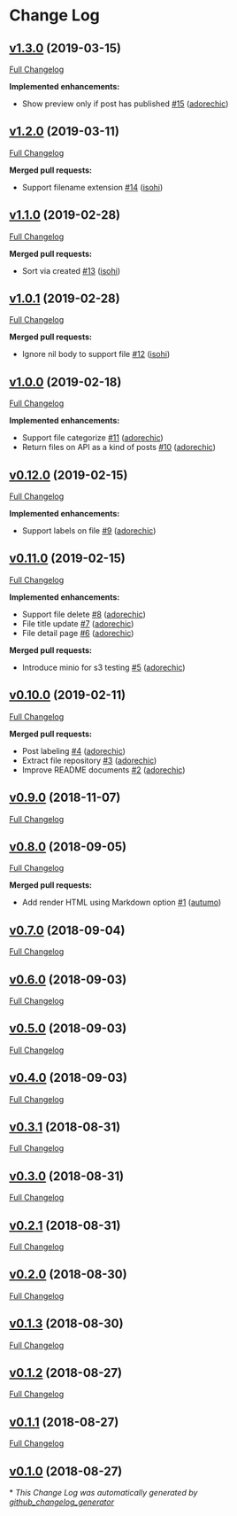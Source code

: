 # Change Log

## [v1.3.0](https://github.com/adorechic/carraway/tree/v1.3.0) (2019-03-15)
[Full Changelog](https://github.com/adorechic/carraway/compare/v1.2.0...v1.3.0)

**Implemented enhancements:**

- Show preview only if post has published [\#15](https://github.com/adorechic/carraway/pull/15) ([adorechic](https://github.com/adorechic))

## [v1.2.0](https://github.com/adorechic/carraway/tree/v1.2.0) (2019-03-11)
[Full Changelog](https://github.com/adorechic/carraway/compare/v1.1.0...v1.2.0)

**Merged pull requests:**

- Support filename extension [\#14](https://github.com/adorechic/carraway/pull/14) ([isohi](https://github.com/isohi))

## [v1.1.0](https://github.com/adorechic/carraway/tree/v1.1.0) (2019-02-28)
[Full Changelog](https://github.com/adorechic/carraway/compare/v1.0.1...v1.1.0)

**Merged pull requests:**

- Sort via created [\#13](https://github.com/adorechic/carraway/pull/13) ([isohi](https://github.com/isohi))

## [v1.0.1](https://github.com/adorechic/carraway/tree/v1.0.1) (2019-02-28)
[Full Changelog](https://github.com/adorechic/carraway/compare/v1.0.0...v1.0.1)

**Merged pull requests:**

- Ignore nil body to support file [\#12](https://github.com/adorechic/carraway/pull/12) ([isohi](https://github.com/isohi))

## [v1.0.0](https://github.com/adorechic/carraway/tree/v1.0.0) (2019-02-18)
[Full Changelog](https://github.com/adorechic/carraway/compare/v0.12.0...v1.0.0)

**Implemented enhancements:**

- Support file categorize [\#11](https://github.com/adorechic/carraway/pull/11) ([adorechic](https://github.com/adorechic))
- Return files on API as a kind of posts [\#10](https://github.com/adorechic/carraway/pull/10) ([adorechic](https://github.com/adorechic))

## [v0.12.0](https://github.com/adorechic/carraway/tree/v0.12.0) (2019-02-15)
[Full Changelog](https://github.com/adorechic/carraway/compare/v0.11.0...v0.12.0)

**Implemented enhancements:**

- Support labels on file [\#9](https://github.com/adorechic/carraway/pull/9) ([adorechic](https://github.com/adorechic))

## [v0.11.0](https://github.com/adorechic/carraway/tree/v0.11.0) (2019-02-15)
[Full Changelog](https://github.com/adorechic/carraway/compare/v0.10.0...v0.11.0)

**Implemented enhancements:**

- Support file delete [\#8](https://github.com/adorechic/carraway/pull/8) ([adorechic](https://github.com/adorechic))
- File title update [\#7](https://github.com/adorechic/carraway/pull/7) ([adorechic](https://github.com/adorechic))
- File detail page [\#6](https://github.com/adorechic/carraway/pull/6) ([adorechic](https://github.com/adorechic))

**Merged pull requests:**

- Introduce minio for s3 testing [\#5](https://github.com/adorechic/carraway/pull/5) ([adorechic](https://github.com/adorechic))

## [v0.10.0](https://github.com/adorechic/carraway/tree/v0.10.0) (2019-02-11)
[Full Changelog](https://github.com/adorechic/carraway/compare/v0.9.0...v0.10.0)

**Merged pull requests:**

- Post labeling [\#4](https://github.com/adorechic/carraway/pull/4) ([adorechic](https://github.com/adorechic))
- Extract file repository [\#3](https://github.com/adorechic/carraway/pull/3) ([adorechic](https://github.com/adorechic))
- Improve README documents [\#2](https://github.com/adorechic/carraway/pull/2) ([adorechic](https://github.com/adorechic))

## [v0.9.0](https://github.com/adorechic/carraway/tree/v0.9.0) (2018-11-07)
[Full Changelog](https://github.com/adorechic/carraway/compare/v0.8.0...v0.9.0)

## [v0.8.0](https://github.com/adorechic/carraway/tree/v0.8.0) (2018-09-05)
[Full Changelog](https://github.com/adorechic/carraway/compare/v0.7.0...v0.8.0)

**Merged pull requests:**

- Add render HTML using Markdown option [\#1](https://github.com/adorechic/carraway/pull/1) ([autumo](https://github.com/autumo))

## [v0.7.0](https://github.com/adorechic/carraway/tree/v0.7.0) (2018-09-04)
[Full Changelog](https://github.com/adorechic/carraway/compare/v0.6.0...v0.7.0)

## [v0.6.0](https://github.com/adorechic/carraway/tree/v0.6.0) (2018-09-03)
[Full Changelog](https://github.com/adorechic/carraway/compare/v0.5.0...v0.6.0)

## [v0.5.0](https://github.com/adorechic/carraway/tree/v0.5.0) (2018-09-03)
[Full Changelog](https://github.com/adorechic/carraway/compare/v0.4.0...v0.5.0)

## [v0.4.0](https://github.com/adorechic/carraway/tree/v0.4.0) (2018-09-03)
[Full Changelog](https://github.com/adorechic/carraway/compare/v0.3.1...v0.4.0)

## [v0.3.1](https://github.com/adorechic/carraway/tree/v0.3.1) (2018-08-31)
[Full Changelog](https://github.com/adorechic/carraway/compare/v0.3.0...v0.3.1)

## [v0.3.0](https://github.com/adorechic/carraway/tree/v0.3.0) (2018-08-31)
[Full Changelog](https://github.com/adorechic/carraway/compare/v0.2.1...v0.3.0)

## [v0.2.1](https://github.com/adorechic/carraway/tree/v0.2.1) (2018-08-31)
[Full Changelog](https://github.com/adorechic/carraway/compare/v0.2.0...v0.2.1)

## [v0.2.0](https://github.com/adorechic/carraway/tree/v0.2.0) (2018-08-30)
[Full Changelog](https://github.com/adorechic/carraway/compare/v0.1.3...v0.2.0)

## [v0.1.3](https://github.com/adorechic/carraway/tree/v0.1.3) (2018-08-30)
[Full Changelog](https://github.com/adorechic/carraway/compare/v0.1.2...v0.1.3)

## [v0.1.2](https://github.com/adorechic/carraway/tree/v0.1.2) (2018-08-27)
[Full Changelog](https://github.com/adorechic/carraway/compare/v0.1.1...v0.1.2)

## [v0.1.1](https://github.com/adorechic/carraway/tree/v0.1.1) (2018-08-27)
[Full Changelog](https://github.com/adorechic/carraway/compare/v0.1.0...v0.1.1)

## [v0.1.0](https://github.com/adorechic/carraway/tree/v0.1.0) (2018-08-27)


\* *This Change Log was automatically generated by [github_changelog_generator](https://github.com/skywinder/Github-Changelog-Generator)*